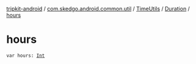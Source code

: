 [tripkit-android](../../../index.md) / [com.skedgo.android.common.util](../../index.md) / [TimeUtils](../index.md) / [Duration](index.md) / [hours](./hours.md)

# hours

`var hours: `[`Int`](https://kotlinlang.org/api/latest/jvm/stdlib/kotlin/-int/index.html)
